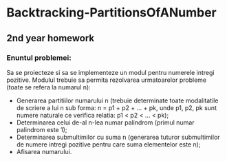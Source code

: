 # Backtracking-PartitionsOfANumber
## 2nd year homework
### Enuntul problemei: 
Sa se proiecteze si sa se implementeze un modul pentru numerele
intregi pozitive. Modulul trebuie sa permita rezolvarea urmatoarelor probleme
(toate se refera la numarul n):
- Generarea partitiilor numarului n (trebuie determinate toate modalitatile
de scriere a lui n sub forma: n = p1 + p2 + ... + pk, unde p1, p2, pk sunt
numere naturale ce verifica relatia: p1 < p2 < ... < pk);
- Determinarea celui de-al n-lea numar palindrom (primul numar palindrom
este 1);
- Determinarea submultimilor cu suma n (generarea tuturor submultimilor
de numere intregi pozitive pentru care suma elementelor este n);
- Afisarea numarului.
